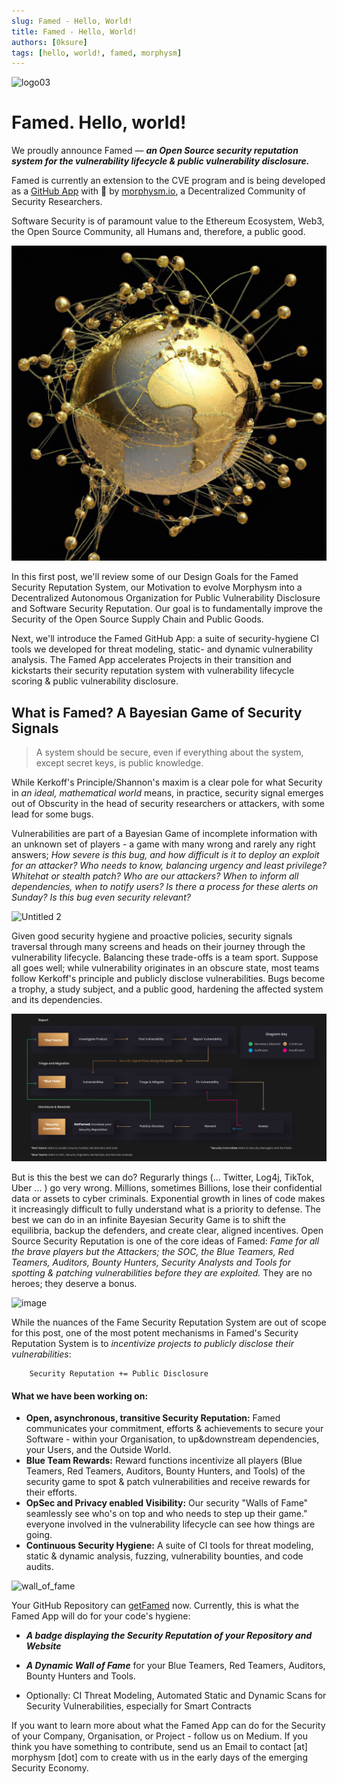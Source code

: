 ```yaml
---
slug: Famed - Hello, World! 
title: Famed - Hello, World! 
authors: [0ksure]
tags: [hello, world!, famed, morphysm]
---
```

![logo03](https://user-images.githubusercontent.com/110388591/189366931-a9be8ba5-48c8-4445-8078-e040eecd1764.svg)


# Famed. Hello, world! 

We proudly announce Famed — ***an Open Source security reputation system for the vulnerability lifecycle & public vulnerability disclosure.***

Famed is currently an extension to the CVE program and is being developed as a [GitHub App](https://github.com/marketplace/getfamed) with 💜 by [morphysm.io](https://www.morphysm.io/), a Decentralized Community of Security Researchers. 

Software Security is of paramount value to the Ethereum Ecosystem, Web3, the Open Source Community, all Humans and, therefore, a public good. 

![image](./globe.png)

In this first post, we'll review some of our Design Goals for the Famed Security Reputation System, our Motivation to evolve Morphysm into a Decentralized Autonomous Organization for Public Vulnerability Disclosure and Software Security Reputation. Our goal is to fundamentally improve the Security of the Open Source Supply Chain and Public Goods. 

Next, we'll introduce the Famed GitHub App: a suite of security-hygiene CI tools we developed for threat modeling, static- and dynamic vulnerability analysis. 
The Famed App accelerates Projects in their transition and kickstarts their security reputation system with vulnerability lifecycle scoring & public vulnerability disclosure.

## What is Famed? A Bayesian Game of Security Signals 

> A system should be secure, even if everything about the system, except secret keys, is public knowledge. 

While Kerkoff's Principle/Shannon's maxim is a clear pole for what Security in *an ideal, mathematical world* means, in practice, security signal emerges out of Obscurity in the head of security researchers or attackers, with some lead for some bugs. 

Vulnerabilities are part of a Bayesian Game of incomplete information with an unknown set of players - a game with many wrong and rarely any right answers; 
*How severe is this bug, and how difficult is it to deploy an exploit for an attacker? 
Who needs to know, balancing urgency and least privilege? Whitehat or stealth patch? Who are our attackers? When to inform all dependencies, when to notify users? Is there a process for these alerts on Sunday? Is this bug even security relevant?*

![Untitled 2](https://user-images.githubusercontent.com/61067943/190812038-645c6202-6e50-4166-96cc-4a0fba6729e5.png)


Given good security hygiene and proactive policies, security signals traversal through many screens and heads on their journey through the vulnerability lifecycle. Balancing these trade-offs is a team sport. Suppose all goes well; while vulnerability originates in an obscure state, most teams follow Kerkoff's principle and publicly disclose vulnerabilities. Bugs become a trophy, a study subject, and a public good, hardening the affected system and its dependencies.

![image](./flow.png)


But is this the best we can do? Regurarly things (... Twitter, Log4j, TikTok, Uber ... ) go very wrong. Millions, sometimes Billions, lose their confidential data or assets to cyber criminals. Exponential growth in lines of code makes it increasingly difficult to fully understand what is a priority to defense. 
The best we can do in an infinite Bayesian Security Game is to shift the equilibria, backup the defenders, and create clear, aligned incentives. Open Source Security Reputation is one of the core ideas of Famed: *Fame for all the brave players but the Attackers; the SOC, the Blue Teamers, Red Teamers, Auditors, Bounty Hunters, Security Analysts and Tools for spotting & patching vulnerabilities before they are exploited.* They are no heroes; they deserve a bonus. 

![image](https://user-images.githubusercontent.com/61067943/190826279-9310dc65-53f8-4379-abf2-7bbf23f9dc01.png)


While the nuances of the Fame Security Reputation System are out of scope for this post, one of the most potent mechanisms in Famed's Security Reputation System is to *incentivize projects to publicly disclose their vulnerabilities*:

        Security Reputation += Public Disclosure


#### What we have been working on:

- **Open, asynchronous, transitive Security Reputation:**  Famed communicates your commitment, efforts & achievements to secure your Software - within your Organisation, to up&downstream dependencies, your Users, and the Outside World. 
- **Blue Team Rewards:** Reward functions incentivize all players (Blue Teamers, Red Teamers, Auditors, Bounty Hunters, and Tools) of the security game to spot & patch vulnerabilities and receive rewards for their efforts.
- **OpSec and Privacy enabled Visibility:** Our security "Walls of Fame" seamlessly see who's on top and who needs to step up their game." everyone involved in the vulnerability lifecycle can see how things are going.
- **Continuous Security Hygiene:** A suite of CI tools for threat modeling, static & dynamic analysis, fuzzing, vulnerability bounties, and code audits. 

![wall_of_fame](https://user-images.githubusercontent.com/61067943/190688424-62888b62-c5d5-4b04-9109-1b5b1f2a2023.png)


Your GitHub Repository can [getFamed](https://github.com/marketplace/getfamed) now. Currently, this is what the Famed App will do for your code's hygiene: 

- ***A badge displaying the Security Reputation of your Repository and Website***

- ***A Dynamic Wall of Fame*** for your Blue Teamers, Red Teamers, Auditors, Bounty Hunters and Tools.

- Optionally: CI Threat Modeling, Automated Static and Dynamic Scans for Security Vulnerabilities, especially for Smart Contracts  


If you want to learn more about what the Famed App can do for the Security of your Company, Organisation, or Project - follow us on Medium. If you think you have something to contribute, send us an Email to contact [at] morphysm [dot] com to create with us in the early days of the emerging Security Economy.
